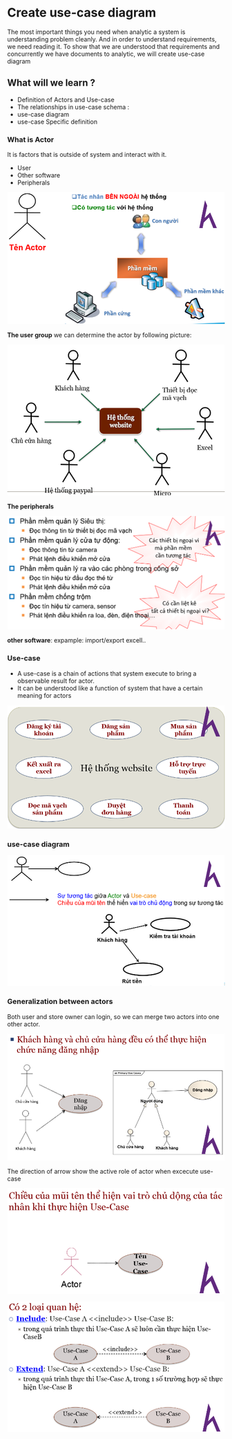 # Create use-case diagram 

The most important things you need when analytic a system is understanding problem cleanly. 
And in order to understand requirements, we need reading it. To show that we are understood that requirements and concurrently we have documents to analytic, we will create use-case diagram 


## What will we learn ? 
- Definition of Actors and Use-case 
- The relationships in use-case schema : 
- use-case diagram 
- use-case Specific definition 


### What is Actor 

It is factors that is outside of system and interact with it. 
- User 
- Other software 
- Peripherals

![actor](../images/actor.png)


**The user group**
we can determine the actor by following picture: 

![actor](../images/acotors.png)

**The peripherals** 

![peripherals](../images/pheri.png)

**other software**: expample: import/export excell..


### Use-case 

- A use-case is a chain of actions that system execute to bring a observable result for actor. 
- It can be understood like a function of system that have a certain meaning for actors


![use-case](../images/use-case1.png)


### use-case diagram  

![use-case](../images/use-case.png)

### Generalization between actors 

Both user and store owner can login, so we can merge two actors into one other actor. 

![](../images/generalitional.png)


 The direction of arrow show the active role of actor when excecute use-case 

![](../images/15_Tạo%20lược%20đồ%20Use-case_Howkteam_vn.png)



![](../images/include-extend.png)
